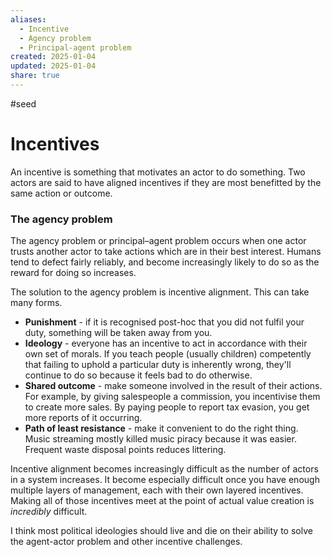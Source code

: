```yaml
---
aliases:
  - Incentive
  - Agency problem
  - Principal-agent problem
created: 2025-01-04
updated: 2025-01-04
share: true
---
```

#seed

# Incentives

An incentive is something that motivates an actor to do something. Two actors are said to have aligned incentives if they are most benefitted by the same action or outcome. 

### The agency problem
The agency problem or principal–agent problem occurs when one actor trusts another actor to take actions which are in their best interest. Humans tend to defect fairly reliably, and become increasingly likely to do so as the reward for doing so increases. 

The solution to the agency problem is incentive alignment. This can take many forms.

- **Punishment** - if it is recognised post-hoc that you did not fulfil your duty, something will be taken away from you.
- **Ideology** - everyone has an incentive to act in accordance with their own set of morals. If you teach people (usually children) competently that failing to uphold a particular duty is inherently wrong, they'll continue to do so because it feels bad to do otherwise. 
- **Shared outcome** - make someone involved in the result of their actions. For example, by giving salespeople a commission, you incentivise them to create more sales. By paying people to report tax evasion, you get more reports of it occurring.
- **Path of least resistance** - make it convenient to do the right thing. Music streaming mostly killed music piracy because it was easier. Frequent waste disposal points reduces littering.

Incentive alignment becomes increasingly difficult as the number of actors in a system increases. It become especially difficult once you have enough multiple layers of management, each with their own layered incentives. Making all of those incentives meet at the point of actual value creation is *incredibly* difficult. 

I think most political ideologies should live and die on their ability to solve the agent-actor problem and other incentive challenges.